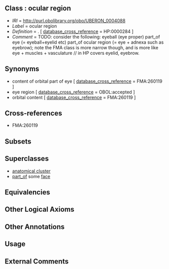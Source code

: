 
## Class : ocular region

 * *IRI* = http://purl.obolibrary.org/obo/UBERON_0004088
 * *Label* = ocular region
 * *Definition* = . [ [database_cross_reference](../../ef/oboInOwl#hasDbXref.md) = HP:0000284 ]
 * *Comment* = TODO: consider the following: eyeball (eye proper) part_of eye (= eyeball+eyelid etc) part_of ocular region (= eye + adnexa such as eyebrow); note the FMA class is more narrow though, and is more like eye + muscles + vasculature // in HP covers eyelid, eyebrow.

## Synonyms

 * content of orbital part of eye [ [database_cross_reference](../../ef/oboInOwl#hasDbXref.md) = FMA:260119 ]
 * eye region [ [database_cross_reference](../../ef/oboInOwl#hasDbXref.md) = OBOL:accepted ]
 * orbital content [ [database_cross_reference](../../ef/oboInOwl#hasDbXref.md) = FMA:260119 ]

## Cross-references

 * FMA:260119

## Subsets


## Superclasses

 * [anatomical cluster](../../UBERON/77/UBERON_0000477.md)
 * [part_of](../../BFO/50/BFO_0000050.md) some [face](../../UBERON/56/UBERON_0001456.md)

## Equivalencies


## Other Logical Axioms


## Other Annotations


## Usage


## External Comments

